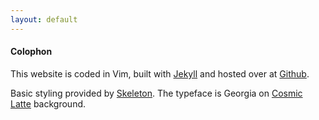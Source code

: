 ```yaml
---
layout: default
---
```


#### Colophon

This website is coded in Vim, built with [Jekyll](http://jekyllrb.com/) and hosted over at [Github](https://github.com/).

Basic styling provided by [Skeleton](http://getskeleton.com/).  The typeface is Georgia on [Cosmic
Latte](http://en.wikipedia.org/wiki/Cosmic_latte) background.
